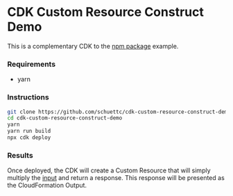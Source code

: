 # CDK Custom Resource Construct Demo

This is a complementary CDK to the [npm package](https://www.npmjs.com/package/cdk-custom-resource-construct-example) example.

### Requirements

- yarn

### Instructions

```bash
git clone https://github.com/schuettc/cdk-custom-resource-construct-demo
cd cdk-custom-resource-construct-demo
yarn
yarn run build
npx cdk deploy
```

### Results

Once deployed, the CDK will create a Custom Resource that will simply multiply the [input](https://github.com/schuettc/cdk-custom-resource-construct-demo/blob/6b460937b269ef7343fa0cc3e10cfd6404c358a5/lib/cdk-custom-resource-construct-demo-stack.ts#L10) and return a response. This response will be presented as the CloudFormation Output.
